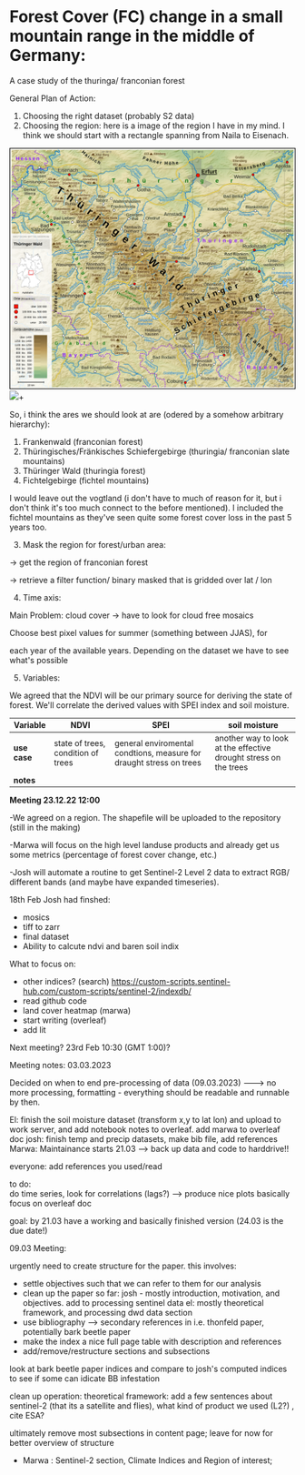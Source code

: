 # Forest Cover (FC) change in a small mountain range in the middle of Germany:

A case study of the thuringa/ franconian forest

General Plan of Action:

1. Choosing the right dataset (probably S2 data)
2. Choosing the region: here is a image of the region I have in my mind. I think we should start with a rectangle spanning from Naila to Eisenach.

 ![](./Images/map1.png) ![](./Images/map2.png)+ 


So, i think the ares we should look at are (odered by a somehow arbitrary hierarchy):

1. Frankenwald (franconian forest)
2. Thüringisches/Fränkisches Schiefergebirge (thuringia/ franconian slate mountains)
3. Thüringer Wald (thuringia forest)
4. Fichtelgebirge (fichtel mountains)

I would leave out the vogtland (i don't have to much of reason for it, but i don't think it's too much connect to the before mentioned). I included the fichtel mountains as they've seen quite some forest cover loss in the past 5 years too.

3. Mask the region for forest/urban area:

→ get the region of franconian forest

→ retrieve a filter function/ binary masked that is gridded over lat / lon

4. Time axis:

Main Problem: cloud cover → have to look for cloud free mosaics

Choose best pixel values for summer (something between JJAS), for

each year of the available years. Depending on the dataset we have to see what's possible

5. Variables:

We agreed that the NDVI will be our primary source for deriving the state of forest. We'll correlate the derived values with SPEI index and soil moisture.

| **Variable** | NDVI | SPEI | soil moisture |
| --- | --- | --- | --- |
| **use case** | state of trees, condition of trees | general enviromental condtions, measure for draught stress on trees | another way to look at the effective drought stress on the trees |
| **notes** |

**Meeting 23.12.22 12:00**

-We agreed on a region. The shapefile will be uploaded to the repository (still in the making)

-Marwa will focus on the high level landuse products and already get us some metrics (percentage of forest cover change, etc.)

-Josh will automate a routine to get Sentinel-2 Level 2 data to extract RGB/ different bands (and maybe have expanded timeseries).

18th Feb
Josh had finshed: 
- mosics
- tiff to zarr
- final dataset
- Ability to calcute ndvi and baren soil indix

What to focus on:
- other indices? (search) https://custom-scripts.sentinel-hub.com/custom-scripts/sentinel-2/indexdb/
- read github code
- land cover heatmap (marwa)
- start writing (overleaf)
- add lit

Next meeting? 23rd Feb 10:30 (GMT 1:00)?


Meeting notes: 03.03.2023

Decided on when to end pre-processing of data (09.03.2023) ---> no more processing, formatting - everything should be readable and runnable by then.

El: finish the soil moisture dataset (transform x,y to lat lon) and upload to work server, and add notebook notes to overleaf. add marwa to overleaf doc
josh: finish temp and precip datasets, make bib file, add references
Marwa: Maintainance starts 21.03 --> back up data and code to harddrive!!

everyone: add references you used/read

to do:  
do time series, look for correlations (lags?) --> produce nice plots basically
focus on overleaf doc

goal: by 21.03 have a working and basically finished version (24.03 is the due date!)


09.03 Meeting:

urgently need to create structure for the paper. this involves:
- settle objectives such that we can refer to them for our analysis
- clean up the paper so far: josh - mostly introduction, motivation, and objectives. add to processing sentinel data el: mostly theoretical framework, and processing dwd data section 
- use bibliography --> secondary references in i.e. thonfeld paper, potentially bark beetle paper
- make the index a nice full page table with description and references
- add/remove/restructure sections and subsections

look at bark beetle paper indices and compare to josh's computed indices to see if some can idicate BB infestation

clean up operation:
theoretical framework: add a few sentences about sentinel-2 (that its a satellite and flies), what kind of product we used (L2?) , cite ESA?

ultimately remove most subsections in content page; leave for now for better overview of structure

- Marwa : Sentinel-2 section, Climate Indices and Region of interest; 


